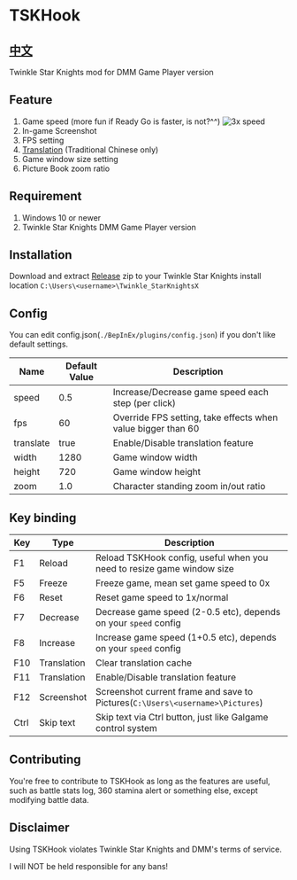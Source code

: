 # TSKHook

## [中文](README_TC.md)

Twinkle Star Knights mod for DMM Game Player version

## Feature

1. Game speed (more fun if Ready Go is faster, is not?^^)
   ![3x speed](./img/3x.gif)
2. In-game Screenshot
3. FPS setting
4. [Translation](Translation.md) (Traditional Chinese only)
5. Game window size setting
6. Picture Book zoom ratio

## Requirement

1. Windows 10 or newer
2. Twinkle Star Knights DMM Game Player version

## Installation

Download and extract [Release](https://github.com/TSKModding/TSKHook/releases) zip to your Twinkle Star Knights install
location `C:\Users\<username>\Twinkle_StarKnightsX`

## Config

You can edit config.json(`./BepInEx/plugins/config.json`) if you don't like default settings.

| Name      | Default Value | Description                                                  |
|-----------|---------------|--------------------------------------------------------------|
| speed     | 0.5           | Increase/Decrease game speed each step (per click)           | 
| fps       | 60            | Override FPS setting, take effects when value bigger than 60 |
| translate | true          | Enable/Disable translation feature                           |
| width     | 1280          | Game window width                                            |
| height    | 720           | Game window height                                           |
| zoom      | 1.0           | Character standing zoom in/out ratio                         |

## Key binding

| Key  | Type        | Description                                                                   |
|------|-------------|-------------------------------------------------------------------------------|
| F1   | Reload      | Reload TSKHook config, useful when you need to resize game window size        |
| F5   | Freeze      | Freeze game, mean set game speed to 0x                                        |
| F6   | Reset       | Reset game speed to 1x/normal                                                 | 
| F7   | Decrease    | Decrease game speed (2-0.5 etc), depends on your `speed` config               | 
| F8   | Increase    | Increase game speed (1+0.5 etc), depends on your `speed` config               |
| F10  | Translation | Clear translation cache                                                       |
| F11  | Translation | Enable/Disable translation feature                                            |
| F12  | Screenshot  | Screenshot current frame and save to Pictures(`C:\Users\<username>\Pictures`) |
| Ctrl | Skip text   | Skip text via Ctrl button, just like Galgame control system                   |

## Contributing

You're free to contribute to TSKHook as long as the features are useful, such as battle stats log, 360 stamina alert or
something else, except modifying battle data.

## Disclaimer

Using TSKHook violates Twinkle Star Knights and DMM's terms of service.

I will NOT be held responsible for any bans!
